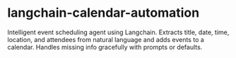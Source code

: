 # langchain-calendar-automation
Intelligent event scheduling agent using Langchain. Extracts title, date, time, location, and attendees from natural language and adds events to a calendar. Handles missing info gracefully with prompts or defaults.
